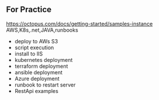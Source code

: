## For Practice ##


https://octopus.com/docs/getting-started/samples-instance AWS,K8s,.net,JAVA,runbooks
* deploy to AWs S3
* script execution
* install to IIS
* kubernetes deployment
* terraform deployment
* ansible deployment
* Azure deployment
* runbook to restart server
* RestApi examples

